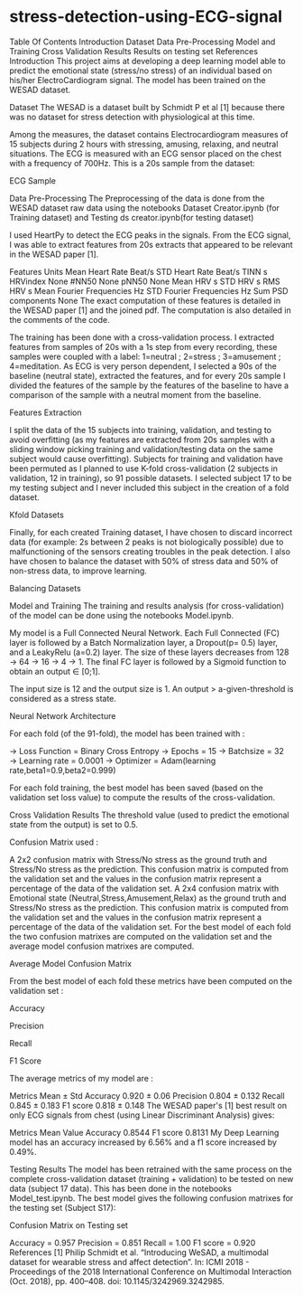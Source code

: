 # stress-detection-using-ECG-signal
Table Of Contents
Introduction
Dataset
Data Pre-Processing
Model and Training
Cross Validation Results
Results on testing set
References
Introduction
This project aims at developing a deep learning model able to predict the emotional state (stress/no stress) of an individual based on his/her ElectroCardiogram signal. The model has been trained on the WESAD dataset.

Dataset
The WESAD is a dataset built by Schmidt P et al [1] because there was no dataset for stress detection with physiological at this time.

Among the measures, the dataset contains Electrocardiogram measures of 15 subjects during 2 hours with stressing, amusing, relaxing, and neutral situations. The ECG is measured with an ECG sensor placed on the chest with a frequency of 700Hz. This is a 20s sample from the dataset:

ECG Sample

Data Pre-Processing
The Preprocessing of the data is done from the WESAD dataset raw data using the notebooks Dataset Creator.ipynb (for Training dataset) and Testing ds creator.ipynb(for testing dataset)

I used HeartPy to detect the ECG peaks in the signals. From the ECG signal, I was able to extract features from 20s extracts that appeared to be relevant in the WESAD paper [1].

Features	Units
Mean Heart Rate	Beat/s
STD Heart Rate	Beat/s
TINN	s
HRVindex	None
#NN50	None
pNN50	None
Mean HRV	s
STD HRV	s
RMS HRV	s
Mean Fourier Frequencies	Hz
STD Fourier Frequencies	Hz
Sum PSD components	None
The exact computation of these features is detailed in the WESAD paper [1] and the joined pdf. The computation is also detailed in the comments of the code.

The training has been done with a cross-validation process. I extracted features from samples of 20s with a 1s step from every recording, these samples were coupled with a label: 1=neutral ; 2=stress ; 3=amusement ; 4=meditation. As ECG is very person dependent, I selected a 90s of the baseline (neutral state), extracted the features, and for every 20s sample I divided the features of the sample by the features of the baseline to have a comparison of the sample with a neutral moment from the baseline.

Features Extraction

I split the data of the 15 subjects into training, validation, and testing to avoid overfitting (as my features are extracted from 20s samples with a sliding window picking training and validation/testing data on the same subject would cause overfitting). Subjects for training and validation have been permuted as I planned to use K-fold cross-validation (2 subjects in validation, 12 in training), so 91 possible datasets. I selected subject 17 to be my testing subject and I never included this subject in the creation of a fold dataset.

Kfold Datasets

Finally, for each created Training dataset, I have chosen to discard incorrect data (for example: 2s between 2 peaks is not biologically possible) due to malfunctioning of the sensors creating troubles in the peak detection. I also have chosen to balance the dataset with 50% of stress data and 50% of non-stress data, to improve learning.

Balancing Datasets

Model and Training
The training and results analysis (for cross-validation) of the model can be done using the notebooks Model.ipynb.

My model is a Full Connected Neural Network. Each Full Connected (FC) layer is followed by a Batch Normalization layer, a Dropout(p= 0.5) layer, and a LeakyRelu (a=0.2) layer.
The size of these layers decreases from 128 → 64 → 16 → 4 → 1. The final FC layer is followed by a Sigmoid function to obtain an output ∈ [0;1].

The input size is 12 and the output size is 1. An output > a-given-threshold is considered as a stress state.

Neural Network Architecture

For each fold (of the 91-fold), the model has been trained with :

→ Loss Function = Binary Cross Entropy
→ Epochs = 15
→ Batchsize = 32
→ Learning rate = 0.0001
→ Optimizer = Adam(learning rate,beta1=0.9,beta2=0.999)

For each fold training, the best model has been saved (based on the validation set loss value) to compute the results of the cross-validation.

Cross Validation Results
The threshold value (used to predict the emotional state from the output) is set to 0.5.

Confusion Matrix used :

A 2x2 confusion matrix with Stress/No stress as the ground truth and Stress/No stress as the prediction. This confusion matrix is computed from the validation set and the values in the confusion matrix represent a percentage of the data of the validation set.
A 2x4 confusion matrix with Emotional state (Neutral,Stress,Amusement,Relax) as the ground truth and Stress/No stress as the prediction. This confusion matrix is computed from the validation set and the values in the confusion matrix represent a percentage of the data of the validation set.
For the best model of each fold the two confusion matrixes are computed on the validation set and the average model confusion matrixes are computed.

Average Model Confusion Matrix

From the best model of each fold these metrics have been computed on the validation set :

Accuracy

Precision

Recall

F1 Score

The average metrics of my model are :

Metrics	Mean ± Std
Accuracy	0.920 ± 0.06
Precision	0.804 ± 0.132
Recall	0.845 ± 0.183
F1 score	0.818 ± 0.148
The WESAD paper's [1] best result on only ECG signals from chest (using Linear Discriminant Analysis) gives:

Metrics	Mean Value
Accuracy	0.8544
F1 score	0.8131
My Deep Learning model has an accuracy increased by 6.56% and a f1 score increased by 0.49%.

Testing Results
The model has been retrained with the same process on the complete cross-validation dataset (training + validation) to be tested on new data (subject 17 data). This has been done in the notebooks Model_test.ipynb. The best model gives the following confusion matrixes for the testing set (Subject S17):

Confusion Matrix on Testing set

Accuracy = 0.957
Precision = 0.851
Recall = 1.00
F1 score = 0.920
References
[1] Philip Schmidt et al. “Introducing WeSAD, a multimodal dataset for wearable stress and affect detection”. In: ICMI 2018 - Proceedings of the 2018 International Conference on Multimodal Interaction (Oct. 2018), pp. 400–408. doi: 10.1145/3242969.3242985.
